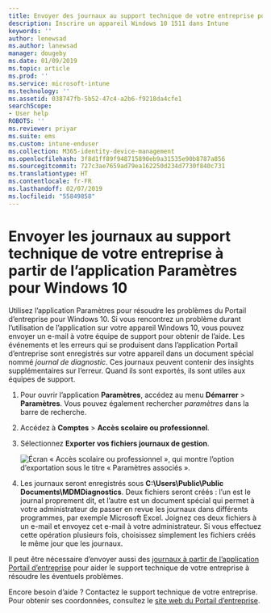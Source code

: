 ```yaml
---
title: Envoyer des journaux au support technique de votre entreprise pour des appareils Windows 10 | Microsoft Docs
description: Inscrire un appareil Windows 10 1511 dans Intune
keywords: ''
author: lenewsad
ms.author: lanewsad
manager: dougeby
ms.date: 01/09/2019
ms.topic: article
ms.prod: ''
ms.service: microsoft-intune
ms.technology: ''
ms.assetid: 038747fb-5b52-47c4-a2b6-f9218da4cfe1
searchScope:
- User help
ROBOTS: ''
ms.reviewer: priyar
ms.suite: ems
ms.custom: intune-enduser
ms.collection: M365-identity-device-management
ms.openlocfilehash: 3f8d1ff89f948715890eb9a31535e90b8787a856
ms.sourcegitcommit: 727c3ae7659ad79ea162250d234d7730f840c731
ms.translationtype: HT
ms.contentlocale: fr-FR
ms.lasthandoff: 02/07/2019
ms.locfileid: "55849858"
---
```

# <a name="send-logs-to-your-company-support-from-the-settings-app-for-windows-10"></a>Envoyer les journaux au support technique de votre entreprise à partir de l’application Paramètres pour Windows 10

Utilisez l’application Paramètres pour résoudre les problèmes du Portail d’entreprise pour Windows 10. Si vous rencontrez un problème durant l’utilisation de l’application sur votre appareil Windows 10, vous pouvez envoyer un e-mail à votre équipe de support pour obtenir de l’aide. Les événements et les erreurs qui se produisent dans l’application Portail d’entreprise sont enregistrés sur votre appareil dans un document spécial nommé _journal de diagnostic_. Ces journaux peuvent contenir des insights supplémentaires sur l’erreur. Quand ils sont exportés, ils sont utiles aux équipes de support.

1. Pour ouvrir l’application **Paramètres**, accédez au menu **Démarrer** > **Paramètres**. Vous pouvez également rechercher *paramètres* dans la barre de recherche.
2. Accédez à **Comptes** > **Accès scolaire ou professionnel**.
3. Sélectionnez **Exporter vos fichiers journaux de gestion**.

   ![Écran « Accès scolaire ou professionnel », qui montre l’option d’exportation sous le titre « Paramètres associés ».](./media/w10-export-logs.png)

4. Les journaux seront enregistrés sous **C:\Users\Public\Public Documents\MDMDiagnostics**. Deux fichiers seront créés : l’un est le journal proprement dit, et l’autre est un document spécial qui permet à votre administrateur de passer en revue les journaux dans différents programmes, par exemple Microsoft Excel. Joignez ces deux fichiers à un e-mail et envoyez cet e-mail à votre administrateur. Si vous effectuez cette opération plusieurs fois, choisissez simplement les fichiers créés le même jour que les journaux. 

Il peut être nécessaire d’envoyer aussi des [journaux à partir de l’application Portail d’entreprise](send-logs-to-your-it-admin-cp-windows.md) pour aider le support technique de votre entreprise à résoudre les éventuels problèmes. 

Encore besoin d’aide ? Contactez le support technique de votre entreprise. Pour obtenir ses coordonnées, consultez le [site web du Portail d’entreprise](https://go.microsoft.com/fwlink/?linkid=2010980).
